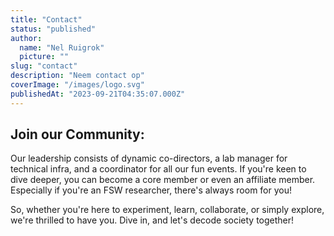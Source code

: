```yaml
---
title: "Contact"
status: "published"
author:
  name: "Nel Ruigrok"
  picture: ""
slug: "contact"
description: "Neem contact op"
coverImage: "/images/logo.svg"
publishedAt: "2023-09-21T04:35:07.000Z"
---
```


## Join our Community:

Our leadership consists of dynamic co-directors, a lab manager for technical infra, and a coordinator for all our fun events. If you're keen to dive deeper, you can become a core member or even an affiliate member. Especially if you're an FSW researcher, there's always room for you!

So, whether you're here to experiment, learn, collaborate, or simply explore, we're thrilled to have you. Dive in, and let's decode society together!
